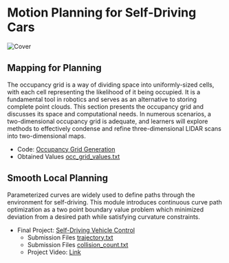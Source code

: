 # Motion Planning for Self-Driving Cars

![Cover](./media/cover.gif)

## Mapping for Planning

The occupancy grid is a way of dividing space into uniformly-sized cells, with each cell representing the likelihood of it being occupied. It is a fundamental tool in robotics and serves as an alternative to storing complete point clouds. This section presents the occupancy grid and discusses its space and computational needs. In numerous scenarios, a two-dimensional occupancy grid is adequate, and learners will explore methods to effectively condense and refine three-dimensional LIDAR scans into two-dimensional maps.

- Code: [Occupancy Grid Generation](./Week_2/Module_2_Assessment.ipynb)
- Obtained Values [occ_grid_values.txt](./Week_2/occ_grid_values.txt)



## Smooth Local Planning

Parameterized curves are widely used to define paths through the environment for self-driving. This module introduces continuous curve path optimization as a two point boundary value problem which minimized deviation from a desired path while satisfying curvature constraints.

- Final Project: [Self-Driving Vehicle Control](./Week_7/final_project)
  - Submission Files [trajectory.txt](./Week_7/trajectory.txt)
  - Submission Files [collision_count.txt](./Week_7/collision_count.txt)
  - Project Video: [Link](./media/video.mp4)



